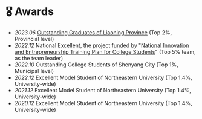 # 🎖 Awards 
- *2023.06* [Outstanding Graduates of Liaoning Province](awards/省优秀毕业生.jpg)  (Top 2%, Provincial level)
- *2022.12* National Excellent, the project funded by "[National Innovation and Entrepreneurship Training Plan for College Students](awards/大创结题证书.jpg)"  (Top 5% team, as the team leader)
- *2022.10* Outstanding College Students of Shenyang City (Top 1%, Municipal level)
- *2022.12* Excellent Model Student of Northeastern University  (Top 1.4%, University-wide)
- *2021.12* Excellent Model Student of Northeastern University  (Top 1.4%, University-wide)
- *2020.12* Excellent Model Student of Northeastern University  (Top 1.4%, University-wide)

 